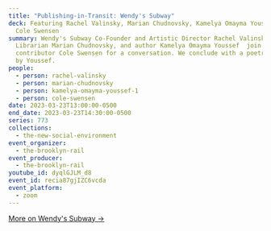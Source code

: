 ```yaml
---
title: "Publishing-in-Transit: Wendy's Subway"
deck: Featuring Rachel Valinsky, Marian Chudnovsky, Kamelya Omayma Youssef and
  Cole Swensen
summary: Wendy's Subway Co-Founder and Artistic Director Rachel Valinsky,
  Librarian Marian Chudnovsky, and author Kamelya Omayma Youssef  join Rail
  contributor Cole Swensen for a conversation. We conclude with a poetry reading
  by Youssef.
people:
  - person: rachel-valinsky
  - person: marian-chudnovsky
  - person: kamelya-omayma-youssef-1
  - person: cole-swensen
date: 2023-03-23T13:00:00-0500
end_date: 2023-03-23T14:30:00-0500
series: 773
collections:
  - the-new-social-environment
event_organizer:
  - the-brooklyn-rail
event_producer:
  - the-brooklyn-rail
youtube_id: dyqlGJLM_d8
event_id: recia87gjIZC6vcda
event_platform:
  - zoom
---
```

[More on Wendy's Subway →](https://www.wendyssubway.com/)
